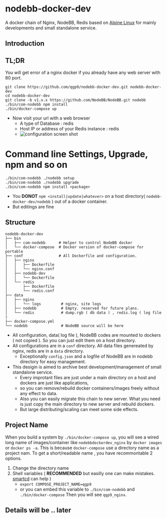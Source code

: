 # nodebb-docker-dev

A docker chain of Nginx, NodeBB, Redis based on [Alpine Linux](http://www.alpinelinux.org) for mainly developments and small standalone service. 

## Introduction

## TL;DR
You will get error of a nginx docker if you already have any web server with 80 port.
```
git clone https://github.com/qgp9/nodebb-docker-dev.git nodebb-docker-dev
cd nodebb-docker-dev
git clone -b v1.x.x https://github.com/NodeBB/NodeBB.git nodebb
./bin/com-nodebb npm install
./bin/docker-compose up 
```
* Now visit your url with a web browser
  * A type of Database : redis
  * Host IP or address of your Redis instance : redis
  * ![configuration screen shot](http://i.imgur.com/sNyWa2O.jpg)

# Command line Settings, Upgrade, npm  and so on
```
./bin/com-nodebb ./nodebb setup
./bin/com-nodebb ./nodebb upgrade
./bin/com-nodebb npm install <package>
```
* You **DONOT** `npm <install|update|whatever>` on a host directory( `nodebb-docker-dev/nodebb` ) out of a docker container.
* But editings are fine

## Structure
```
nodebb-docker-dev
├── bin   
│   ├── com-nodebb      # Helper to control NodeBB docker
│   └── docker-compose  # Docker version of docker-compose for portable
├── conf                # All Dockerfile and configuration.
│   ├── nginx
│   │   ├── Dockerfile
│   │   └── nginx.conf
│   ├── nodebb-dev
│   │   └── Dockerfile
│   └── redis
│       ├── Dockerfile
│       └── redis.conf
├── data
│   ├── nginx
│   │   └── logs         # nginx, site logs
│   ├── nodebb           # Empty. reserved for future plans.
│   └── redis            # dump.rgb ( db data ) , redis.log ( log file ) 
├── docker-compose.yml
└── nodebb               # NodeBB source will be here 
```
* All configuration, data( log file ), NodeBB codes are mounted to dockers ( not copied ). So you can just edit them on a host directory.
* All configurations are in a `conf` directory. All data files genereated by nginx, redis are in a `data` directory.
  * Exceptionally `config.json` and a logfile of NodeBB are in nodebb directory for easy management.
* This desigin is aimed to archive best development/management of small standalone service. 
  * Every improtant files are just under a main directory on a host and dockers are just like applications, 
  * so you can remove/rebuild docker containers/images freely without any effect to data.
  * Also you can easily migrate this chain to new server. What you need is just copy the main directory to new server and rebuild dockers.
  * But large distributing/scaling can meet some side effects. 

## Project Name
When you build a system by `./bin/docker-compose up`, you will see a wired long name of images/container like `nodebbdockerdev_nginx` by `docker images` or `docker ps -a`. This is because `docker-compose` use a directory name as a project nam.
To get a short/readable name , you have recommontable 2 options.
  1. Change the directory name
  2. Shell variables ( **RECOMMENDED** but easilly one can make mistakes. [smartcd](https://github.com/cxreg/smartcd) can help )
     * `export COMPOSE_PROJECT_NAME=qgp9`
     * or you can embed this variable to `./bin/com-nodebb` and `./bin/docker-compose`
Then you will see `qgp9_nginx`.

## Details will be .. later
